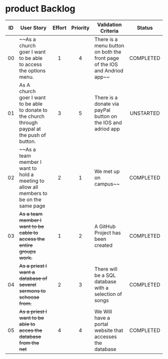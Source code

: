 # product Backlog
| ID |User Story|Effort|Priority|Validation Criteria|Status|
|:---:|---|:---:|:---:|---|:---:|
00|~~As a church goer I want to be able to access the options menu.| 1 | 4 | There is a menu button on both the front page of the IOS and Andriod app~~ | COMPLETED |
01|As A church goer I want to be able to donate to the church through paypal at the push of button.| 3 | 5 | There is a donate via payPal button on the IOS and adriod app | UNSTARTED |
02|~~As a team member I want to hold a meeting to allow all members to be on the same page| 2 | 1 | We met up on campus~~ | COMPLETED|
03|~~As a team member I want to be cable to access the entire groups work.~~| 1 | 2 | A GitHub Project has been created | COMPLETED |
04|~~As a priest I want a database of severel sermons to schoose from.~~| 2 | 3 | There will be a SQL database with a selection of songs | COMPLETED |
05|~~As a priest I want to be able to acces the database from the net~~| 4 | 4 | We Will have a portal website that accesses the database | COMPLETED |
